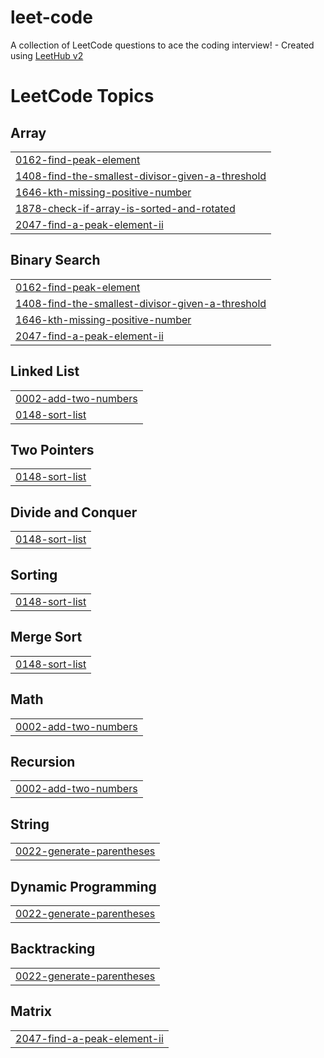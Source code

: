 # leet-code
A collection of LeetCode questions to ace the coding interview! - Created using [LeetHub v2](https://github.com/arunbhardwaj/LeetHub-2.0)

<!---LeetCode Topics Start-->
# LeetCode Topics
## Array
|  |
| ------- |
| [0162-find-peak-element](https://github.com/HARSHPARMAR1281/leet-code/tree/master/0162-find-peak-element) |
| [1408-find-the-smallest-divisor-given-a-threshold](https://github.com/HARSHPARMAR1281/leet-code/tree/master/1408-find-the-smallest-divisor-given-a-threshold) |
| [1646-kth-missing-positive-number](https://github.com/HARSHPARMAR1281/leet-code/tree/master/1646-kth-missing-positive-number) |
| [1878-check-if-array-is-sorted-and-rotated](https://github.com/HARSHPARMAR1281/leet-code/tree/master/1878-check-if-array-is-sorted-and-rotated) |
| [2047-find-a-peak-element-ii](https://github.com/HARSHPARMAR1281/leet-code/tree/master/2047-find-a-peak-element-ii) |
## Binary Search
|  |
| ------- |
| [0162-find-peak-element](https://github.com/HARSHPARMAR1281/leet-code/tree/master/0162-find-peak-element) |
| [1408-find-the-smallest-divisor-given-a-threshold](https://github.com/HARSHPARMAR1281/leet-code/tree/master/1408-find-the-smallest-divisor-given-a-threshold) |
| [1646-kth-missing-positive-number](https://github.com/HARSHPARMAR1281/leet-code/tree/master/1646-kth-missing-positive-number) |
| [2047-find-a-peak-element-ii](https://github.com/HARSHPARMAR1281/leet-code/tree/master/2047-find-a-peak-element-ii) |
## Linked List
|  |
| ------- |
| [0002-add-two-numbers](https://github.com/HARSHPARMAR1281/leet-code/tree/master/0002-add-two-numbers) |
| [0148-sort-list](https://github.com/HARSHPARMAR1281/leet-code/tree/master/0148-sort-list) |
## Two Pointers
|  |
| ------- |
| [0148-sort-list](https://github.com/HARSHPARMAR1281/leet-code/tree/master/0148-sort-list) |
## Divide and Conquer
|  |
| ------- |
| [0148-sort-list](https://github.com/HARSHPARMAR1281/leet-code/tree/master/0148-sort-list) |
## Sorting
|  |
| ------- |
| [0148-sort-list](https://github.com/HARSHPARMAR1281/leet-code/tree/master/0148-sort-list) |
## Merge Sort
|  |
| ------- |
| [0148-sort-list](https://github.com/HARSHPARMAR1281/leet-code/tree/master/0148-sort-list) |
## Math
|  |
| ------- |
| [0002-add-two-numbers](https://github.com/HARSHPARMAR1281/leet-code/tree/master/0002-add-two-numbers) |
## Recursion
|  |
| ------- |
| [0002-add-two-numbers](https://github.com/HARSHPARMAR1281/leet-code/tree/master/0002-add-two-numbers) |
## String
|  |
| ------- |
| [0022-generate-parentheses](https://github.com/HARSHPARMAR1281/leet-code/tree/master/0022-generate-parentheses) |
## Dynamic Programming
|  |
| ------- |
| [0022-generate-parentheses](https://github.com/HARSHPARMAR1281/leet-code/tree/master/0022-generate-parentheses) |
## Backtracking
|  |
| ------- |
| [0022-generate-parentheses](https://github.com/HARSHPARMAR1281/leet-code/tree/master/0022-generate-parentheses) |
## Matrix
|  |
| ------- |
| [2047-find-a-peak-element-ii](https://github.com/HARSHPARMAR1281/leet-code/tree/master/2047-find-a-peak-element-ii) |
<!---LeetCode Topics End-->